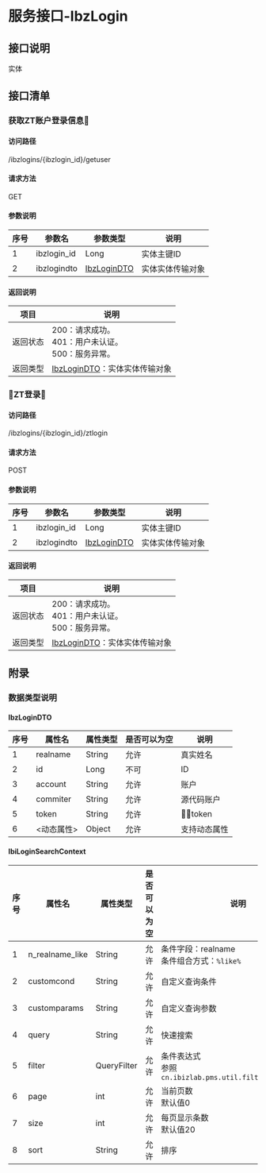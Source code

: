# 服务接口-IbzLogin
## 接口说明
实体

## 接口清单
### 获取ZT账户登录信息
#### 访问路径
/ibzlogins/{ibzlogin_id}/getuser

#### 请求方法
GET

#### 参数说明
| 序号 | 参数名 | 参数类型 | 说明 |
| ---- | ---- | ---- | ---- |
| 1 | ibzlogin_id | Long | 实体主键ID |
| 2 | ibzlogindto | [IbzLoginDTO](#IbzLoginDTO) | 实体实体传输对象 |

#### 返回说明
| 项目 | 说明 |
| ---- | ---- |
| 返回状态 | 200：请求成功。<br>401：用户未认证。<br>500：服务异常。 |
| 返回类型 | [IbzLoginDTO](#IbzLoginDTO)：实体实体传输对象 |

### ZT登录
#### 访问路径
/ibzlogins/{ibzlogin_id}/ztlogin

#### 请求方法
POST

#### 参数说明
| 序号 | 参数名 | 参数类型 | 说明 |
| ---- | ---- | ---- | ---- |
| 1 | ibzlogin_id | Long | 实体主键ID |
| 2 | ibzlogindto | [IbzLoginDTO](#IbzLoginDTO) | 实体实体传输对象 |

#### 返回说明
| 项目 | 说明 |
| ---- | ---- |
| 返回状态 | 200：请求成功。<br>401：用户未认证。<br>500：服务异常。 |
| 返回类型 | [IbzLoginDTO](#IbzLoginDTO)：实体实体传输对象 |

## 附录
### 数据类型说明
#### IbzLoginDTO
| 序号 | 属性名 | 属性类型 | 是否可以为空 | 说明 |
| ---- | ---- | ---- | ---- | ---- |
| 1 | realname | String | 允许 | 真实姓名 |
| 2 | id | Long | 不可 | ID |
| 3 | account | String | 允许 | 账户 |
| 4 | commiter | String | 允许 | 源代码账户 |
| 5 | token | String | 允许 | token |
| 6 | <动态属性> | Object | 允许 | 支持动态属性 |

#### IbiLoginSearchContext
| 序号 | 属性名 | 属性类型 | 是否可以为空 | 说明 |
| ---- | ---- | ---- | ---- | ---- |
| 1 | n_realname_like | String | 允许 | 条件字段：realname<br>条件组合方式：`%like%` |
| 2 | customcond | String | 允许 | 自定义查询条件 |
| 3 | customparams | String | 允许 | 自定义查询参数 |
| 4 | query | String | 允许 | 快速搜索 |
| 5 | filter | QueryFilter | 允许 | 条件表达式<br>参照`cn.ibizlab.pms.util.filter.QueryFilter` |
| 6 | page | int | 允许 | 当前页数<br>默认值0 |
| 7 | size | int | 允许 | 每页显示条数<br>默认值20 |
| 8 | sort | String | 允许 | 排序 |
